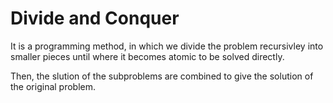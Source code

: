 # Divide and Conquer

It is a programming method, in which we divide the problem recursivley into smaller pieces until where it becomes atomic to be solved directly.

Then, the slution of the subproblems are combined to give the solution of the original problem.
